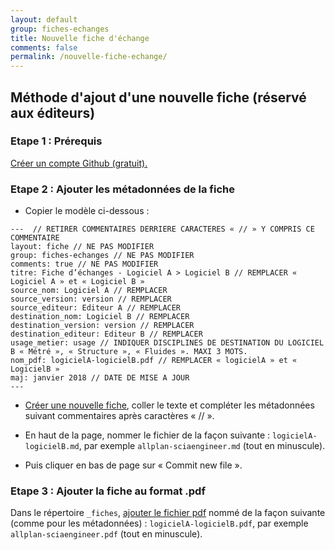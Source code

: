 ```yaml
---
layout: default
group: fiches-echanges
title: Nouvelle fiche d'échange
comments: false
permalink: /nouvelle-fiche-echange/
---
```


## Méthode d'ajout d'une nouvelle fiche (réservé aux éditeurs)

### Etape 1 : Prérequis

[Créer un compte Github (gratuit).](https://github.com/join)

### Etape 2 : Ajouter les métadonnées de la fiche

* Copier le modèle ci-dessous :

```
---  // RETIRER COMMENTAIRES DERRIERE CARACTERES « // » Y COMPRIS CE COMMENTAIRE
layout: fiche // NE PAS MODIFIER
group: fiches-echanges // NE PAS MODIFIER
comments: true // NE PAS MODIFIER
titre: Fiche d’échanges - Logiciel A > Logiciel B // REMPLACER « Logiciel A » et « Logiciel B »
source_nom: Logiciel A // REMPLACER
source_version: version // REMPLACER
source_editeur: Editeur A // REMPLACER
destination_nom: Logiciel B // REMPLACER
destination_version: version // REMPLACER
destination_editeur: Editeur B // REMPLACER
usage_metier: usage // INDIQUER DISCIPLINES DE DESTINATION DU LOGICIEL B « Métré », « Structure », « Fluides ». MAXI 3 MOTS.
nom_pdf: logicielA-logicielB.pdf // REMPLACER « logicielA » et « LogicielB »
maj: janvier 2018 // DATE DE MISE A JOUR
---
```

* [Créer une nouvelle fiche](https://github.com/bimstandards/bimstandards/new/gh-pages/_fiches), coller le texte et compléter les métadonnées suivant commentaires  après caractères « // ». 

* En haut de la page, nommer le fichier de la façon suivante : `logicielA-logicielB.md`, par exemple `allplan-sciaengineer.md` (tout en minuscule).

* Puis cliquer en bas de page sur « Commit new file ».

### Etape 3 : Ajouter la fiche au format .pdf

Dans le répertoire `_fiches`, [ajouter le fichier pdf](https://github.com/bimstandards/bimstandards/upload/gh-pages/_fiches) nommé de la façon suivante (comme pour les métadonnées) : `logicielA-logicielB.pdf`, par exemple `allplan-sciaengineer.pdf` (tout en minuscule).
